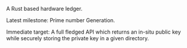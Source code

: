 A Rust based hardware ledger.

Latest milestone: Prime number Generation.

Immediate target: A full fledged API which returns an in-situ public key
while securely storing the private key in a given directory.